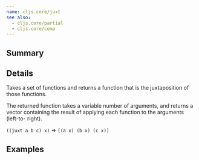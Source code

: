 ```yaml
---
name: cljs.core/juxt
see also:
  - cljs.core/partial
  - cljs.core/comp
---
```


## Summary

## Details

Takes a set of functions and returns a function that is the juxtaposition of
those functions.

The returned function takes a variable number of arguments, and returns a vector
containing the result of applying each function to the arguments (left-to-
right).

`((juxt a b c) x)` => `[(a x) (b x) (c x)]`

## Examples
